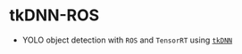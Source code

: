 # tkDNN-ROS
+ YOLO object detection with `ROS` and `TensorRT` using [`tkDNN`](https://github.com/ceccocats/tkDNN)
